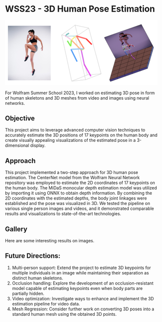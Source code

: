 # WSS23 - 3D Human Pose Estimation

<img src="Pose Collage Banner.png" alt="3D Human Pose Estimation using Wolfram Language"/>

For Wolfram Summer School 2023, I worked on estimating 3D pose in form of human skeletons and 3D meshes from video and images using neural networks.

## Objective
This project aims to leverage advanced computer vision techniques to accurately estimate the 3D positions of 17 keypoints on the human body and create visually appealing visualizations of the estimated pose in a 3-dimensional display.

## Approach
This project implemented a two-step approach for 3D human pose estimation. The CenterNet model from the Wolfram Neural Network repository was employed to estimate the 2D coordinates of 17 keypoints on the human body. The MiDaS monocular depth estimation model was utilized by importing it using ONNX to obtain depth information. By combining the 2D coordinates with the estimated depths, the body joint linkages were established and the pose was visualized in 3D. We tested the pipeline on various single person images and videos, and it demonstrated comparable results and visualizations to state-of-the-art technologies.

## Gallery
Here are some interesting results on images.

## Future Directions:

1. Multi-person support: Extend the project to estimate 3D keypoints for multiple individuals in an image while maintaining their separation as distinct human skeletons.
2. Occlusion handling: Explore the development of an occlusion-resistant model capable of estimating keypoints even when body parts are partially hidden.
3. Video optimization: Investigate ways to enhance and implement the 3D estimation pipeline for video data.
4. Mesh Regression: Consider further work on converting 3D poses into a standard human mesh using the obtained 3D points.
